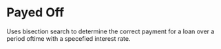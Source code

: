 # Payed Off

Uses bisection search to determine the correct payment for a loan over a period oftime with a specefied interest rate.

